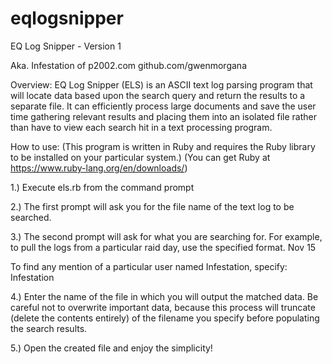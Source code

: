 # eqlogsnipper

EQ Log Snipper - Version 1

Aka. Infestation of p2002.com
github.com/gwenmorgana

Overview:
EQ Log Snipper (ELS) is an ASCII text log parsing program that will locate data based upon the search query and return the results to a separate file. It can efficiently process large documents and save the user time gathering relevant results and placing them
into an isolated file rather than have to view each search hit in a text processing program.


How to use:
(This program is written in Ruby and requires the Ruby library to be installed on your particular system.)
(You can get Ruby at https://www.ruby-lang.org/en/downloads/)

1.) Execute els.rb from the command prompt

2.) The first prompt will ask you for the file name of the text log to be searched.

3.) The second prompt will ask for what you are searching for. For example, to pull the logs from a particular raid day, use the specified format. Nov 15

To find any mention of a particular user named Infestation, specify: Infestation

4.) Enter the name of the file in which you will output the matched data. Be careful not to overwrite important data, because this process will truncate (delete the contents entirely) of the filename you specify before populating the search results.

5.) Open the created file and enjoy the simplicity!
